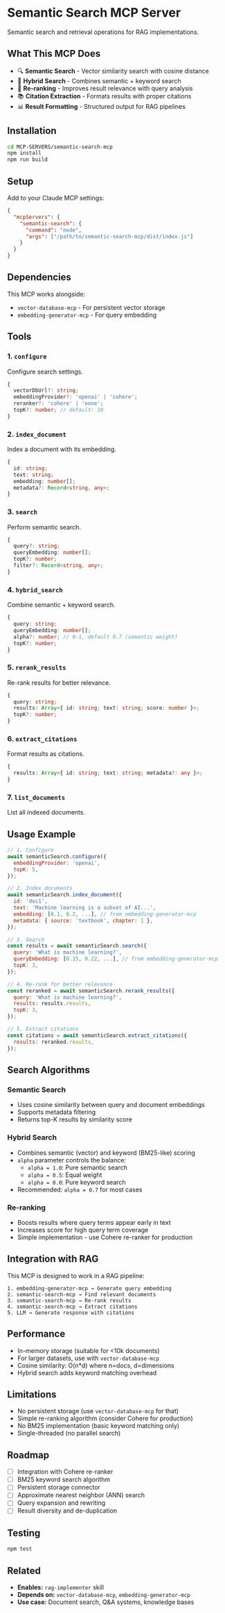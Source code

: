 # Semantic Search MCP Server

Semantic search and retrieval operations for RAG implementations.

## What This MCP Does

- 🔍 **Semantic Search** - Vector similarity search with cosine distance
- 🔀 **Hybrid Search** - Combines semantic + keyword search
- 🎯 **Re-ranking** - Improves result relevance with query analysis
- 📚 **Citation Extraction** - Formats results with proper citations
- 📊 **Result Formatting** - Structured output for RAG pipelines

## Installation

```bash
cd MCP-SERVERS/semantic-search-mcp
npm install
npm run build
```

## Setup

Add to your Claude MCP settings:

```json
{
  "mcpServers": {
    "semantic-search": {
      "command": "node",
      "args": ["/path/to/semantic-search-mcp/dist/index.js"]
    }
  }
}
```

## Dependencies

This MCP works alongside:
- `vector-database-mcp` - For persistent vector storage
- `embedding-generator-mcp` - For query embedding

## Tools

### 1. `configure`
Configure search settings.

```typescript
{
  vectorDbUrl?: string;
  embeddingProvider?: 'openai' | 'cohere';
  reranker?: 'cohere' | 'none';
  topK?: number; // default: 10
}
```

### 2. `index_document`
Index a document with its embedding.

```typescript
{
  id: string;
  text: string;
  embedding: number[];
  metadata?: Record<string, any>;
}
```

### 3. `search`
Perform semantic search.

```typescript
{
  query?: string;
  queryEmbedding: number[];
  topK?: number;
  filter?: Record<string, any>;
}
```

### 4. `hybrid_search`
Combine semantic + keyword search.

```typescript
{
  query: string;
  queryEmbedding: number[];
  alpha?: number; // 0-1, default 0.7 (semantic weight)
  topK?: number;
}
```

### 5. `rerank_results`
Re-rank results for better relevance.

```typescript
{
  query: string;
  results: Array<{ id: string; text: string; score: number }>;
  topK?: number;
}
```

### 6. `extract_citations`
Format results as citations.

```typescript
{
  results: Array<{ id: string; text: string; metadata?: any }>;
}
```

### 7. `list_documents`
List all indexed documents.

## Usage Example

```javascript
// 1. Configure
await semanticSearch.configure({
  embeddingProvider: 'openai',
  topK: 5,
});

// 2. Index documents
await semanticSearch.index_document({
  id: 'doc1',
  text: 'Machine learning is a subset of AI...',
  embedding: [0.1, 0.2, ...], // from embedding-generator-mcp
  metadata: { source: 'textbook', chapter: 1 },
});

// 3. Search
const results = await semanticSearch.search({
  query: 'What is machine learning?',
  queryEmbedding: [0.15, 0.22, ...], // from embedding-generator-mcp
  topK: 3,
});

// 4. Re-rank for better relevance
const reranked = await semanticSearch.rerank_results({
  query: 'What is machine learning?',
  results: results.results,
  topK: 3,
});

// 5. Extract citations
const citations = await semanticSearch.extract_citations({
  results: reranked.results,
});
```

## Search Algorithms

### Semantic Search
- Uses cosine similarity between query and document embeddings
- Supports metadata filtering
- Returns top-K results by similarity score

### Hybrid Search
- Combines semantic (vector) and keyword (BM25-like) scoring
- `alpha` parameter controls the balance:
  - `alpha = 1.0`: Pure semantic search
  - `alpha = 0.5`: Equal weight
  - `alpha = 0.0`: Pure keyword search
- Recommended: `alpha = 0.7` for most cases

### Re-ranking
- Boosts results where query terms appear early in text
- Increases score for high query term coverage
- Simple implementation - use Cohere re-ranker for production

## Integration with RAG

This MCP is designed to work in a RAG pipeline:

```
1. embedding-generator-mcp → Generate query embedding
2. semantic-search-mcp → Find relevant documents
3. semantic-search-mcp → Re-rank results
4. semantic-search-mcp → Extract citations
5. LLM → Generate response with citations
```

## Performance

- In-memory storage (suitable for <10k documents)
- For larger datasets, use with `vector-database-mcp`
- Cosine similarity: O(n*d) where n=docs, d=dimensions
- Hybrid search adds keyword matching overhead

## Limitations

- No persistent storage (use `vector-database-mcp` for that)
- Simple re-ranking algorithm (consider Cohere for production)
- No BM25 implementation (basic keyword matching only)
- Single-threaded (no parallel search)

## Roadmap

- [ ] Integration with Cohere re-ranker
- [ ] BM25 keyword search algorithm
- [ ] Persistent storage connector
- [ ] Approximate nearest neighbor (ANN) search
- [ ] Query expansion and rewriting
- [ ] Result diversity and de-duplication

## Testing

```bash
npm test
```

## Related

- **Enables:** `rag-implementer` skill
- **Depends on:** `vector-database-mcp`, `embedding-generator-mcp`
- **Use case:** Document search, Q&A systems, knowledge bases
